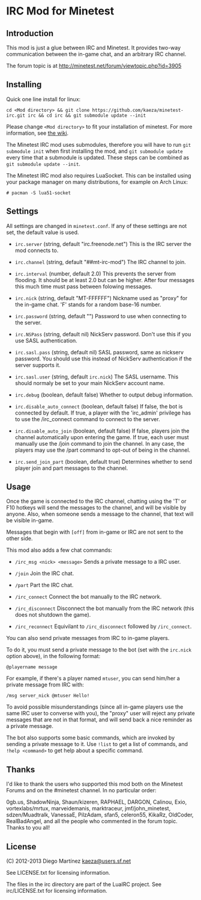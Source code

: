 IRC Mod for Minetest
====================

Introduction
------------
This mod is just a glue between IRC and Minetest. It provides two-way
 communication between the in-game chat, and an arbitrary IRC channel.

The forum topic is at http://minetest.net/forum/viewtopic.php?id=3905

 
Installing
----------

Quick one line install for linux:

	cd <Mod directory> && git clone https://github.com/kaeza/minetest-irc.git irc && cd irc && git submodule update --init

Please change `<Mod directory>` to fit your installation of minetest.
For more information, see [the wiki](http://wiki.minetest.net/Installing_mods).

The Minetest IRC mod uses submodules, therefore you will have to run
`git submodule init` when first installing the mod, and `git submodule update`
every time that a submodule is updated.  These steps can be combined as
`git submodule update --init`.

The Minetest IRC mod also requires LuaSocket.  This can be installed using your
package manager on many distributions, for example on Arch Linux:

	# pacman -S lua51-socket


Settings
--------
All settings are changed in `minetest.conf`. If any of these settings
are not set, the default value is used.

  * `irc.server` (string, default "irc.freenode.net")
	This is the IRC server the mod connects to.

  * `irc.channel` (string, default "##mt-irc-mod")
	The IRC channel to join.

  * `irc.interval` (number, default 2.0)
	This prevents the server from flooding. It should be at
	least 2.0 but can be higher. After four messages this much
	time must pass between folowing messages.

  * `irc.nick` (string, default "MT-FFFFFF")
	Nickname used as "proxy" for the in-game chat. 
	'F' stands for a random base-16 number.

  * `irc.password` (string, default "")
	Password to use when connecting to the server.

  * `irc.NSPass` (string, default nil)
	NickServ password. Don't use this if you use SASL authentication.

  * `irc.sasl.pass` (string, default nil)
	SASL password, same as nickserv password.
	You should use this instead of NickServ authentication
	if the server supports it.

  * `irc.sasl.user` (string, default `irc.nick`)
	The SASL username. This should normaly be set to your main NickServ account name.

  * `irc.debug` (boolean, default false)
	Whether to output debug information.

  * `irc.disable_auto_connect` (boolean, default false)
	If false, the bot is connected by default. If true, a player with
	the 'irc_admin' privilege has to use the /irc_connect command to
	connect to the server.

  * `irc.disable_auto_join` (boolean, default false)
	If false, players join the channel automatically upon entering the
	game. If true, each user must manually use the /join command to
	join the channel. In any case, the players may use the /part
	command to opt-out of being in the channel.

  * `irc.send_join_part` (boolean, default true)
	Determines whether to send player join and part messages to the channel.

Usage
-----

Once the game is connected to the IRC channel, chatting using the 'T' or
F10 hotkeys will send the messages to the channel, and will be visible
by anyone. Also, when someone sends a message to the channel, that text
will be visible in-game.

Messages that begin with `[off]` from in-game or IRC are not sent to the
other side.

This mod also adds a few chat commands:

  * `/irc_msg <nick> <message>`
	Sends a private message to a IRC user.

  * `/join`
	Join the IRC chat.

  * `/part`
	Part the IRC chat.

  * `/irc_connect`
	Connect the bot manually to the IRC network.

  * `/irc_disconnect`
	Disconnect the bot manually from the IRC network (this does not
	shutdown the game).

  * `/irc_reconnect`
	Equivilant to `/irc_disconnect` followed by `/irc_connect`.

You can also send private messages from IRC to in-game players.

To do it, you must send a private message to the bot (set with
the `irc.nick` option above), in the following format:

	@playername message

For example, if there's a player named `mtuser`, you can send him/her
a private message from IRC with:

	/msg server_nick @mtuser Hello!

To avoid possible misunderstandings (since all in-game players use the
same IRC user to converse with you), the "proxy" user will reject any
private messages that are not in that format, and will send back a
nice reminder as a private message.

The bot also supports some basic commands, which are invoked by sending
a private message to it. Use `!list` to get a list of commands, and
`!help <command>` to get help about a specific command.


Thanks
------

I'd like to thank the users who supported this mod both on the Minetest
Forums and on the #minetest channel. In no particular order:

0gb.us, ShadowNinja, Shaun/kizeren, RAPHAEL, DARGON, Calinou, Exio,
vortexlabs/mrtux, marveidemanis, marktraceur, jmf/john\_minetest,
sdzen/Muadtralk, VanessaE, PilzAdam, sfan5, celeron55, KikaRz,
OldCoder, RealBadAngel, and all the people who commented in the
forum topic. Thanks to you all!


License
-------

(C) 2012-2013 Diego Martínez <kaeza@users.sf.net>

See LICENSE.txt for licensing information.

The files in the irc directory are part of the LuaIRC project.
See irc/LICENSE.txt for licensing information.

